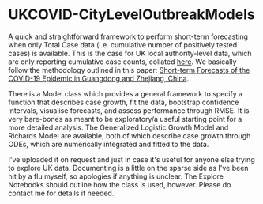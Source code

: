 # UKCOVID-CityLevelOutbreakModels

A quick and straightforward framework to perform short-term forecasting when only Total Case data (i.e. cumulative number of positively tested cases) is available. This is the case for UK local authority-level data, which are only reporting cumulative case counts, collated [here](https://github.com/tomwhite/covid-19-uk-data). We basically follow the methodology outlined in this paper: [Short-term Forecasts of the COVID-19 Epidemic in Guangdong and Zhejiang, China](https://www.mdpi.com/2077-0383/9/2/596).

There is a Model class which provides a general framework to specify a function that describes case growth, fit the data, bootstrap confidence intervals, visualise forecasts, and assess performance through RMSE. It is very bare-bones as meant to be exploratory/a useful starting point for a more detailed analysis. The Generalized Logistic Growth Model and Richards Model are available, both of which describe case growth through ODEs, which are numerically integrated and fitted to the data.

I've uploaded it on request and just in case it's useful for anyone else trying to explore UK data. Documenting is a little on the sparse side as I've been hit by a flu myself, so apologies if anything is unclear. The Explore Notebooks should outline how the class is used, however. Please do contact me for details if needed.
